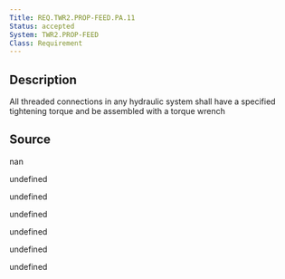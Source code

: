 ```yaml
---
Title: REQ.TWR2.PROP-FEED.PA.11
Status: accepted
System: TWR2.PROP-FEED
Class: Requirement
---
```


## Description

All threaded connections in any hydraulic system shall have a specified tightening torque and be assembled with a torque wrench

## Source

nan


undefined

undefined

undefined

undefined

undefined

undefined